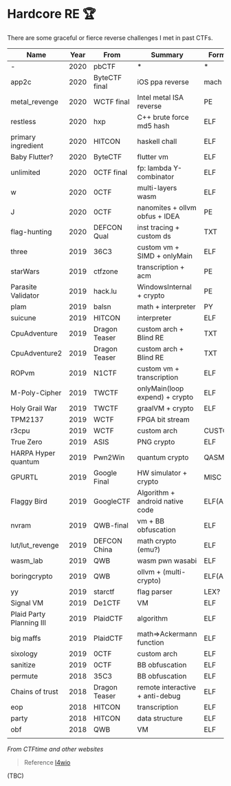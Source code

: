# Hardcore RE 🏆

There are some graceful or fierce reverse challenges I met in past CTFs.

| Name                     | Year | From          | Summary                         | Format   | Link | Rating |
| ------------------------ | ---- | ------------- | ------------------------------- | -------- | ---- | ------ |
| -                        | 2020 | pbCTF         | *                               | *        |      |        |
| app2c                    | 2020 | ByteCTF final | iOS ppa reverse                 | mach arm |      |        |
| metal_revenge            | 2020 | WCTF final    | Intel metal ISA reverse         | PE       |      |        |
| restless                 | 2020 | hxp           | C++ brute force md5 hash        | ELF      |      |        |
| primary ingredient       | 2020 | HITCON        | haskell chall                   | ELF      |      |        |
| Baby Flutter?            | 2020 | ByteCTF       | flutter vm                      | ELF      |      |        |
| unlimited                | 2020 | 0CTF final    | fp: lambda Y-combinator         | ELF      |      |        |
| w                        | 2020 | 0CTF          | multi-layers wasm               | ELF      |      |        |
| J                        | 2020 | 0CTF          | nanomites + ollvm obfus + IDEA  | PE       |      |        |
| flag-hunting             | 2020 | DEFCON  Qual  | inst tracing + custom ds        | TXT      |      |        |
| three                    | 2019 | 36C3          | custom vm + SIMD + onlyMain     | ELF      |      |        |
| starWars                 | 2019 | ctfzone       | transcription + acm             | PE       |      |        |
| Parasite Validator       | 2019 | hack.lu       | WindowsInternal + crypto        | PE       |      |        |
| plam                     | 2019 | balsn         | math + interpreter              | PY       |      |        |
| suicune                  | 2019 | HITCON        | interpreter                     | ELF      |      |        |
| CpuAdventure             | 2019 | Dragon Teaser | custom arch + Blind RE          | TXT      |      |        |
| CpuAdventure2            | 2019 | Dragon Teaser | custom arch + Blind RE          | TXT      |      |        |
| ROPvm                    | 2019 | N1CTF         | custom vm + transcription       | ELF      |      |        |
| M-Poly-Cipher            | 2019 | TWCTF         | onlyMain(loop expend) + crypto  | ELF      |      |        |
| Holy Grail War           | 2019 | TWCTF         | graalVM + crypto                | ELF      |      |        |
| TPM2137                  | 2019 | WCTF          | FPGA bit stream                 |          |      |        |
| r3cpu                    | 2019 | WCTF          | custom arch                     | CUSTOM   |      |        |
| True Zero                | 2019 | ASIS          | PNG crypto                      | ELF      |      |        |
| HARPA Hyper quantum      | 2019 | Pwn2Win       | quantum crypto                  | QASM     |      |        |
| GPURTL                   | 2019 | Google Final  | HW simulator + crypto           | MISC     |      |        |
| Flaggy Bird              | 2019 | GoogleCTF     | Algorithm + android native code | ELF(ARM) |      |        |
| nvram                    | 2019 | QWB-final     | vm + BB obfuscation             | ELF      |      |        |
| lut/lut_revenge          | 2019 | DEFCON China  | math crypto (emu?)              | ELF      |      |        |
| wasm_lab                 | 2019 | QWB           | wasm pwn wasabi                 | ELF      |      |        |
| boringcrypto             | 2019 | QWB           | ollvm + (multi-crypto)          | ELF(ARM) |      |        |
| yy                       | 2019 | starctf       | flag parser                     | LEX?     |      |        |
| Signal VM                | 2019 | De1CTF        | VM                              | ELF      |      |        |
| Plaid Party Planning III | 2019 | PlaidCTF      | algorithm                       | ELF      |      |        |
| big maffs                | 2019 | PlaidCTF      | math=>Ackermann function        | ELF      |      |        |
| sixology                 | 2019 | 0CTF          | custom arch                     | ELF      |      |        |
| sanitize                 | 2019 | 0CTF          | BB obfuscation                  | ELF      |      |        |
| permute                  | 2018 | 35C3          | BB obfuscation                  | ELF      |      |        |
| Chains of trust          | 2018 | Dragon Teaser | remote interactive + anti-debug | ELF      |      |        |
| eop                      | 2018 | HITCON        | transcription                   | ELF      |      |        |
| party                    | 2018 | HITCON        | data structure                  | ELF      |      |        |
| obf                      | 2018 | QWB           | VM                              | ELF      |      |        |
|                          |      |               |                                 |          |      |        |

*From CTFtime and other websites*

> Reference 
[l4wio](https://raw.githubusercontent.com/l4wio/CTF-challenges-by-me/master/README.md)

(TBC)